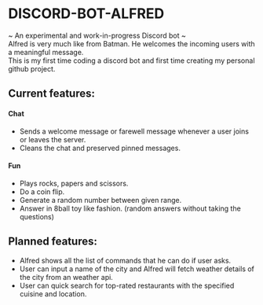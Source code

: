 # DISCORD-BOT-ALFRED
~ An experimental and work-in-progress Discord bot ~ <br>
Alfred is very much like from Batman. He welcomes the incoming users with a meaningful message. <br>
This is my first time coding a discord bot and first time creating my personal github project.

## Current features:
#### Chat
* Sends a welcome message or farewell message whenever a user joins or leaves the server.
* Cleans the chat and preserved pinned messages.
#### Fun
* Plays rocks, papers and scissors.
* Do a coin flip.
* Generate a random number between given range.
* Answer in 8ball toy like fashion. (random answers without taking the questions)
## Planned features:
* Alfred shows all the list of commands that he can do if user asks.
* User can input a name of the city and Alfred will fetch weather details of the city from an weather api.
* User can quick search for top-rated restaurants with the specified cuisine and location.
